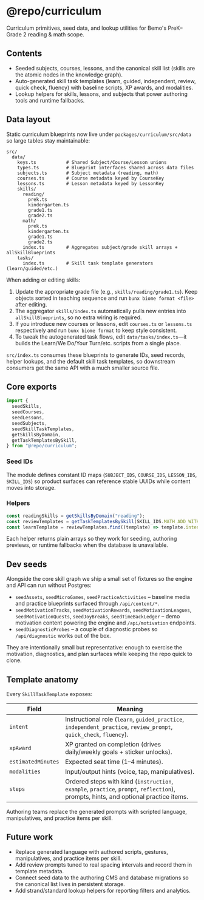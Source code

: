 # @repo/curriculum

Curriculum primitives, seed data, and lookup utilities for Bemo's PreK–Grade 2 reading & math scope.

## Contents

- Seeded subjects, courses, lessons, and the canonical skill list (skills are the atomic nodes in the knowledge graph).
- Auto-generated skill task templates (learn, guided, independent, review, quick check, fluency) with baseline scripts, XP awards, and modalities.
- Lookup helpers for skills, lessons, and subjects that power authoring tools and runtime fallbacks.

## Data layout

Static curriculum blueprints now live under `packages/curriculum/src/data` so large tables stay maintainable:

```
src/
  data/
    keys.ts           # Shared Subject/Course/Lesson unions
    types.ts          # Blueprint interfaces shared across data files
    subjects.ts       # Subject metadata (reading, math)
    courses.ts        # Course metadata keyed by CourseKey
    lessons.ts        # Lesson metadata keyed by LessonKey
    skills/
      reading/
        prek.ts
        kindergarten.ts
        grade1.ts
        grade2.ts
      math/
        prek.ts
        kindergarten.ts
        grade1.ts
        grade2.ts
      index.ts        # Aggregates subject/grade skill arrays + allSkillBlueprints
    tasks/
      index.ts        # Skill task template generators (learn/guided/etc.)
```

When adding or editing skills:

1. Update the appropriate grade file (e.g., `skills/reading/grade1.ts`). Keep objects sorted in teaching sequence and run `bunx biome format <file>` after editing.
2. The aggregator `skills/index.ts` automatically pulls new entries into `allSkillBlueprints`, so no extra wiring is required.
3. If you introduce new courses or lessons, edit `courses.ts` or `lessons.ts` respectively and run `bunx biome format` to keep style consistent.
4. To tweak the autogenerated task flows, edit `data/tasks/index.ts`—it builds the Learn/We Do/Your Turn/etc. scripts from a single place.

`src/index.ts` consumes these blueprints to generate IDs, seed records, helper lookups, and the default skill task templates, so downstream consumers get the same API with a much smaller source file.

## Core exports

```ts
import {
  seedSkills,
  seedCourses,
  seedLessons,
  seedSubjects,
  seedSkillTaskTemplates,
  getSkillsByDomain,
  getTaskTemplatesBySkill,
} from "@repo/curriculum";
```

### Seed IDs

The module defines constant ID maps (`SUBJECT_IDS`, `COURSE_IDS`, `LESSON_IDS`, `SKILL_IDS`) so product surfaces can reference stable UUIDs while content moves into storage.

### Helpers

```ts
const readingSkills = getSkillsByDomain("reading");
const reviewTemplates = getTaskTemplatesBySkill(SKILL_IDS.MATH_ADD_WITH_OBJECTS_WITHIN_5);
const learnTemplate = reviewTemplates.find((template) => template.intent === "learn");
```

Each helper returns plain arrays so they work for seeding, authoring previews, or runtime fallbacks when the database is unavailable.

## Dev seeds

Alongside the core skill graph we ship a small set of fixtures so the engine and API can run without Postgres:

- `seedAssets`, `seedMicroGames`, `seedPracticeActivities` – baseline media and practice blueprints surfaced through `/api/content/*`.
- `seedMotivationTracks`, `seedMotivationRewards`, `seedMotivationLeagues`, `seedMotivationQuests`, `seedJoyBreaks`, `seedTimeBackLedger` – demo motivation content powering the engine and `/api/motivation` endpoints.
- `seedDiagnosticProbes` – a couple of diagnostic probes so `/api/diagnostic` works out of the box.

They are intentionally small but representative: enough to exercise the motivation, diagnostics, and plan surfaces while keeping the repo quick to clone.

## Template anatomy

Every `SkillTaskTemplate` exposes:

| Field | Meaning |
| --- | --- |
| `intent` | Instructional role (`learn`, `guided_practice`, `independent_practice`, `review_prompt`, `quick_check`, `fluency`). |
| `xpAward` | XP granted on completion (drives daily/weekly goals + sticker unlocks). |
| `estimatedMinutes` | Expected seat time (1–4 minutes). |
| `modalities` | Input/output hints (voice, tap, manipulatives). |
| `steps` | Ordered steps with kind (`instruction`, `example`, `practice`, `prompt`, `reflection`), prompts, hints, and optional practice items. |

Authoring teams replace the generated prompts with scripted language, manipulatives, and practice items per skill.

## Future work

- Replace generated language with authored scripts, gestures, manipulatives, and practice items per skill.
- Add review prompts tuned to real spacing intervals and record them in template metadata.
- Connect seed data to the authoring CMS and database migrations so the canonical list lives in persistent storage.
- Add strand/standard lookup helpers for reporting filters and analytics.
